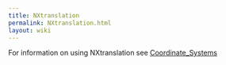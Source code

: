 ```yaml
---
title: NXtranslation
permalink: NXtranslation.html
layout: wiki
---
```


For information on using NXtranslation see
[Coordinate\_Systems](Coordinate_Systems.html "wikilink")
<nxformat file="NXtranslation.xml"></nxformat>
